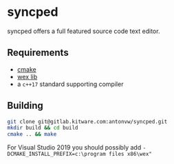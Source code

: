 # syncped

syncped offers a full featured source code text editor.

## Requirements

- [cmake](http://www.cmake.org/)
- [wex lib](https://github.com/antonvw/wex/)
- a `c++17` standard supporting compiler

## Building

```bash
git clone git@gitlab.kitware.com:antonvw/syncped.git
mkdir build && cd build
cmake .. && make
```

For Visual Studio 2019 you should possibly add
`-DCMAKE_INSTALL_PREFIX=c:\program files x86\wex"`
